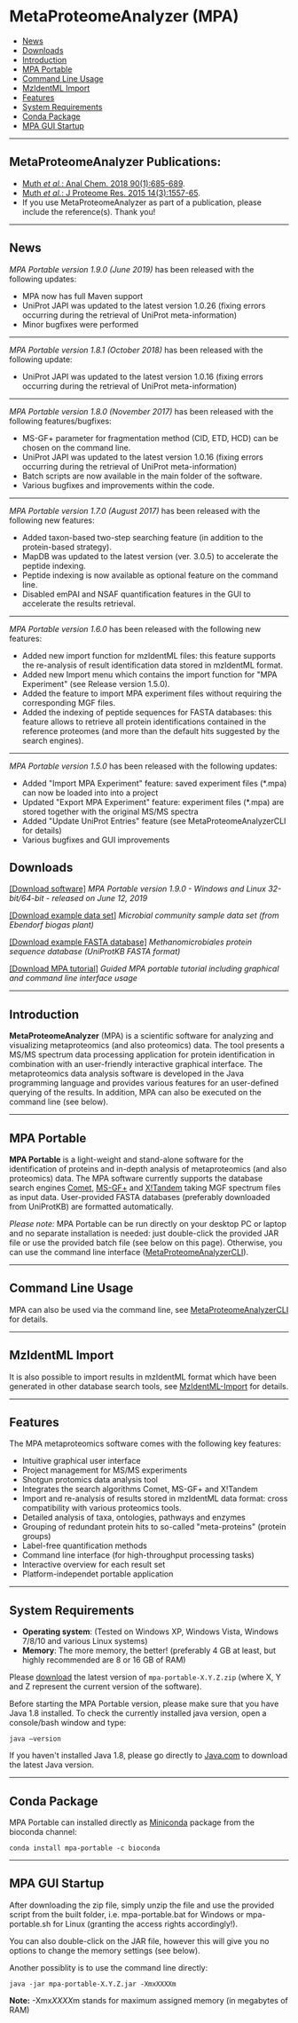 # MetaProteomeAnalyzer (MPA) #

  * [News](#news)
  * [Downloads](#downloads)
  * [Introduction](#introduction)
  * [MPA Portable](#mpa-portable)
  * [Command Line Usage](#command-line-usage)
  * [MzIdentML Import](#mzidentml-import)
  * [Features](#features)
  * [System Requirements](#system-requirements)
  * [Conda Package](#conda-package)
  * [MPA GUI Startup](#mpa-gui-startup)

---

## MetaProteomeAnalyzer Publications:
  * [Muth _et al._: Anal Chem. 2018 90(1):685-689](https://www.ncbi.nlm.nih.gov/pubmed/29215871).
  * [Muth _et al._: J Proteome Res. 2015 14(3):1557-65](http://www.ncbi.nlm.nih.gov/pubmed/25660940).
  * If you use MetaProteomeAnalyzer as part of a publication, please include the reference(s). Thank you!

---

## News ##

*MPA Portable version 1.9.0 (June 2019)* has been released with the following updates:

* MPA now has full Maven support
* UniProt JAPI was updated to the latest version 1.0.26 (fixing errors occurring during the retrieval of UniProt meta-information)
* Minor bugfixes were performed

---

*MPA Portable version 1.8.1 (October 2018)* has been released with the following update:

* UniProt JAPI was updated to the latest version 1.0.16 (fixing errors occurring during the retrieval of UniProt meta-information)

---

*MPA Portable version 1.8.0 (November 2017)* has been released with the following features/bugfixes:

* MS-GF+ parameter for fragmentation method (CID, ETD, HCD) can be chosen on the command line.
* UniProt JAPI was updated to the latest version 1.0.16 (fixing errors occurring during the retrieval of UniProt meta-information)
* Batch scripts are now available in the main folder of the software.
* Various bugfixes and improvements within the code.

---

*MPA Portable version 1.7.0 (August 2017)* has been released with the following new features:

* Added taxon-based two-step searching feature (in addition to the protein-based strategy).
* MapDB was updated to the latest version (ver. 3.0.5) to accelerate the peptide indexing.
* Peptide indexing is now available as optional feature on the command line.
* Disabled emPAI and NSAF quantification features in the GUI to accelerate the results retrieval.

---

*MPA Portable version 1.6.0* has been released with the following new features: 
* Added new import function for mzIdentML files: this feature supports the re-analysis of result identification data stored in mzIdentML format. 
 * Added new Import menu which contains the import function for "MPA Experiment" (see Release version 1.5.0). 
 * Added the feature to import MPA experiment files without requiring the corresponding MGF files.
 * Added the indexing of peptide sequences for FASTA databases: this feature allows to retrieve all protein identifications contained in the reference proteomes (and more than the default hits suggested by the search engines).
 
---

*MPA Portable version 1.5.0* has been released with the following updates:
* Added "Import MPA Experiment" feature: saved experiment files (*.mpa) can now be loaded into into a project
* Updated "Export MPA Experiment" feature: experiment files (*.mpa) are stored together with the original MS/MS spectra
* Added "Update UniProt Entries" feature (see MetaProteomeAnalyzerCLI for details)
* Various bugfixes and GUI improvements


## Downloads ##

[[Download software]](https://github.com/compomics/meta-proteome-analyzer/releases/download/v1.9.0/mpa-portable-1.9.0.zip)  *MPA Portable version 1.9.0 - Windows and Linux 32-bit/64-bit - released on June 12, 2019*

[[Download example data set]](https://github.com/compomics/meta-proteome-analyzer/raw/master/test/de/mpa/resources/Ebendorf1.zip)  *Microbial community sample data set (from Ebendorf biogas plant)*

[[Download example FASTA database]](https://github.com/compomics/meta-proteome-analyzer/raw/master/test/de/mpa/resources/fasta/uniprot_methanomicrobiales.fasta)  *Methanomicrobiales protein sequence database (UniProtKB FASTA format)*

[[Download MPA tutorial]](https://github.com/compomics/meta-proteome-analyzer/raw/master/docu/MPA_Portable_Tutorial.pdf)  *Guided MPA portable tutorial including graphical and command line interface usage*

---

## Introduction ##

**MetaProteomeAnalyzer** (MPA) is a scientific software for analyzing and visualizing metaproteomics (and also proteomics) data. The tool presents a MS/MS spectrum data processing application for protein identification in combination with an user-friendly interactive graphical interface. The metaproteomics data analysis software is developed in the Java programming language and provides various features for an user-defined querying of the results. In addition, MPA can also be executed on the command line (see below).

---

## MPA Portable ##

**MPA Portable** is a light-weight and stand-alone software for the identification of proteins and in-depth analysis of metaproteomics (and also proteomics) data. The MPA software currently supports the database search engines [Comet](http://comet-ms.sourceforge.net/), [MS-GF+](https://bix-lab.ucsd.edu/pages/viewpage.action?pageId=13533355) and [X!Tandem](http://www.thegpm.org/tandem/) taking MGF spectrum files as input data. User-provided FASTA databases (preferably downloaded from UniProtKB) are formatted automatically.

*Please note:* MPA Portable can be run directly on your desktop PC or laptop and no separate installation is needed: just double-click the provided JAR file or use the provided batch file (see below on this page). Otherwise, you can use the command line interface ([MetaProteomeAnalyzerCLI](https://github.com/compomics/meta-proteome-analyzer/wiki/MetaProteomeAnalyzerCLI)).

---

## Command Line Usage ##

MPA can also be used via the command line, see [MetaProteomeAnalyzerCLI](https://github.com/compomics/meta-proteome-analyzer/wiki/MetaProteomeAnalyzerCLI) for details.

---

## MzIdentML Import ##

It is also possible to import results in mzIdentML format which have been generated in other database search tools, see [MzIdentML-Import](https://github.com/compomics/meta-proteome-analyzer/wiki/MzIdentML-Import) for details.

---

## Features ##

The MPA metaproteomics software comes with the following key features:
  * Intuitive graphical user interface
  * Project management for MS/MS experiments
  * Shotgun protomics data analysis tool
  * Integrates the search algorithms Comet, MS-GF+ and X!Tandem
  * Import and re-analysis of results stored in mzIdentML data format: cross compatibility with various proteomics tools.
  * Detailed analysis of taxa, ontologies, pathways and enzymes
  * Grouping of redundant protein hits to so-called "meta-proteins" (protein groups)
  * Label-free quantification methods
  * Command line interface (for high-throughput processing tasks)
  * Interactive overview for each result set
  * Platform-independet portable application 

---

## System Requirements ##
  * **Operating system**: (Tested on Windows XP, Windows Vista, Windows 7/8/10 and various Linux systems)
  * **Memory**: The more memory, the better! (preferably 4 GB at least, but highly recommended are 8 or 16 GB of RAM)

Please [download](https://github.com/compomics/meta-proteome-analyzer/releases/download/v1.8.1/mpa-portable-1.8.1.zip) the latest version of `mpa-portable-X.Y.Z.zip` (where X, Y and Z represent the current version of the software).

Before starting the MPA Portable version, please make sure that you have Java 1.8 installed. To check the currently installed java version, open a console/bash window and type:
```
java –version
```

If you haven't installed Java 1.8, please go directly to
[Java.com](http://www.java.com/download/) to download the latest Java version.

---

## Conda Package ##
MPA Portable can installed directly as [Miniconda](https://conda.io/miniconda.html) package from the bioconda channel:
```
conda install mpa-portable -c bioconda 
```

---

## MPA GUI Startup ##
After downloading the zip file, simply unzip the file and use the provided script from the built folder, i.e. mpa-portable.bat for Windows  or mpa-portable.sh for Linux (granting the access rights accordingly!).

You can also double-click on the JAR file, however this will give you no options to change the memory settings (see below).

Another possiblity is to use the command line directly:
```
java -jar mpa-portable-X.Y.Z.jar -XmxXXXXm 
```
**Note:** -Xmx*XXXX*m stands for maximum assigned memory (in megabytes of RAM)

